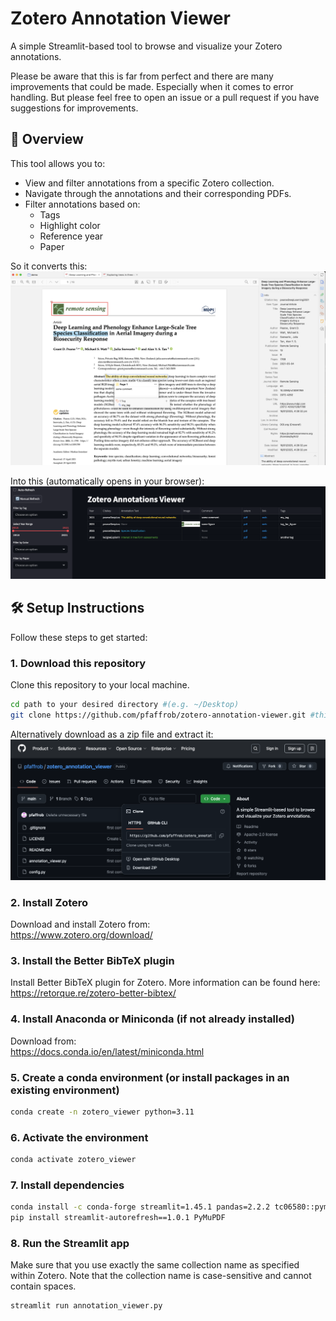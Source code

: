 # Zotero Annotation Viewer

A simple Streamlit-based tool to browse and visualize your Zotero annotations.

Please be aware that this is far from perfect and there are many improvements that could be made. Especially when it comes to error handling. But please feel free to open an issue or a pull request if you have suggestions for improvements.


## 📖 Overview

This tool allows you to:
- View and filter annotations from a specific Zotero collection.
- Navigate through the annotations and their corresponding PDFs.
- Filter annotations based on:
  - Tags
  - Highlight color
  - Reference year
  - Paper

So it converts this:
![Zotero Annotations](docs/zotero_annotations.png)

Into this (automatically opens in your browser):
![Zotero Annotation Viewer](docs/zotero_annotation_viewer.png)

## 🛠️ Setup Instructions

Follow these steps to get started:

### 1. Download this repository
Clone this repository to your local machine.


```bash
cd path to your desired directory #(e.g. ~/Desktop)
git clone https://github.com/pfaffrob/zotero-annotation-viewer.git #this creates a folder called zotero-annotation-viewer
```
Alternatively download as a zip file and extract it:
![Download as zip](docs/zip.png)

### 2. Install Zotero  
Download and install Zotero from:  
https://www.zotero.org/download/

### 3. Install the Better BibTeX plugin  
Install Better BibTeX plugin for Zotero. More information can be found here:  
https://retorque.re/zotero-better-bibtex/

### 4. Install Anaconda or Miniconda (if not already installed)
Download from:  
https://docs.conda.io/en/latest/miniconda.html

### 5. Create a conda environment (or install packages in an existing environment)

```bash
conda create -n zotero_viewer python=3.11
```

### 6. Activate the environment

```bash
conda activate zotero_viewer
```

### 7. Install dependencies

```bash
conda install -c conda-forge streamlit=1.45.1 pandas=2.2.2 tc06580::pymupdf
pip install streamlit-autorefresh==1.0.1 PyMuPDF
```

### 8. Run the Streamlit app
Make sure that you use exactly the same collection name as specified within Zotero. 
Note that the collection name is case-sensitive and cannot contain spaces.

```bash
streamlit run annotation_viewer.py
```

